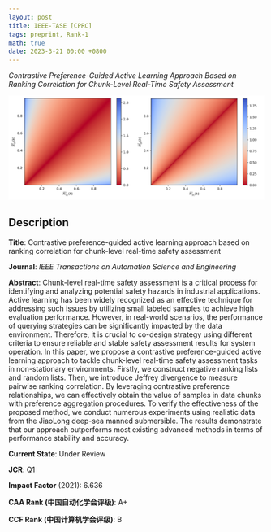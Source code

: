 ```yaml
---
layout: post
title: IEEE-TASE [CPRC]
tags: preprint, Rank-1
math: true
date: 2023-3-21 00:00 +0800
---
```

*Contrastive Preference-Guided Active Learning Approach Based on Ranking Correlation for Chunk-Level Real-Time Safety Assessment*

![GA](https://github.com/Samlzy/pics/raw/Samlzy-patch-1/LiuZY02.png)


## Description

**Title**: Contrastive preference-guided active learning approach based on ranking correlation for chunk-level real-time safety assessment

**Journal**: *IEEE Transactions on Automation Science and Engineering*

**Abstract**: Chunk-level real-time safety assessment is a critical process for identifying and analyzing potential safety hazards in industrial applications. Active learning has been widely recognized as an effective technique for addressing such issues by utilizing small labeled samples to achieve high evaluation performance. However, in real-world scenarios, the performance of querying strategies can be significantly impacted by the data environment. Therefore, it is crucial to co-design strategy using different criteria to ensure reliable and stable safety assessment results for system operation. In this paper, we propose a contrastive preference-guided active learning approach to tackle chunk-level real-time safety assessment tasks in non-stationary environments. Firstly, we construct negative ranking lists and random lists. Then, we introduce Jeffrey divergence to measure pairwise ranking correlation. By leveraging contrastive preference relationships, we can effectively obtain the value of samples in data chunks with preference aggregation procedures. To verify the effectiveness of the proposed method, we conduct numerous experiments using realistic data from the JiaoLong deep-sea manned submersible. The results demonstrate that our approach outperforms most existing advanced methods in terms of performance stability and accuracy.

**Current State**: Under Review

**JCR**: Q1

**Impact Factor** (2021): 6.636

**CAA Rank (中国自动化学会评级)**: A+

**CCF Rank (中国计算机学会评级)**: B


